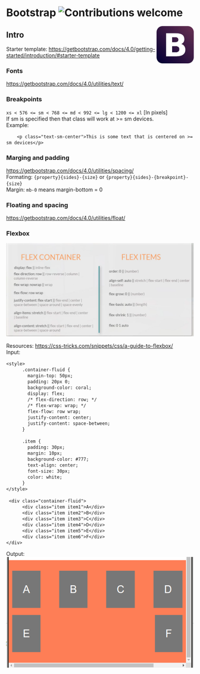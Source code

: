 # Bootstrap  ![Contributions welcome](https://img.shields.io/badge/contributions-welcome-orange.svg)

<img src="img/bootstrap-logo.jpeg" align="right" width="100px" alt="Bootstrap logo">

## Intro
Starter template: https://getbootstrap.com/docs/4.0/getting-started/introduction/#starter-template

### Fonts
https://getbootstrap.com/docs/4.0/utilities/text/

### Breakpoints

`xs < 576 <= sm < 768 <= md < 992 <= lg < 1200 <= xl` [In pixels] <br />
If sm is specified then that class will work at >= sm devices. <br />
Example: <br />
```
    <p class="text-sm-center">This is some text that is centered on >= sm devices</p>

```

### Marging and padding
https://getbootstrap.com/docs/4.0/utilities/spacing/ <br />
Formating:  `{property}{sides}-{size}` or `{property}{sides}-{breakpoint}-{size}` <br />
Margin: `mb-0` means margin-bottom = 0

### Floating and spacing
https://getbootstrap.com/docs/4.0/utilities/float/

### Flexbox
![](img/flexbox1.png)

Resources: https://css-tricks.com/snippets/css/a-guide-to-flexbox/ <br />
Input:
```
<style>
      .container-fluid {
        margin-top: 50px;
        padding: 20px 0;
        background-color: coral;
        display: flex;
        /* flex-direction: row; */
        /* flex-wrap: wrap; */
        flex-flow: row wrap;
        justify-content: center;
        justify-content: space-between;
      }

      .item {
        padding: 30px;
        margin: 10px;
        background-color: #777;
        text-align: center;
        font-size: 30px;
        color: white;
      }
</style>

 <div class="container-fluid">
      <div class="item item1">A</div>
      <div class="item item2">B</div>
      <div class="item item3">C</div>
      <div class="item item4">D</div>
      <div class="item item5">E</div>
      <div class="item item6">F</div>
</div>
```
Output:
![](img/flex-example.png) <br />


